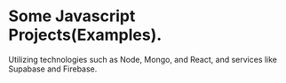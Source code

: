 # Some Javascript Projects(Examples).
Utilizing technologies such as Node, Mongo, and React, and services like Supabase and Firebase.

